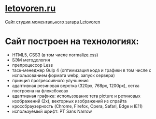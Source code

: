 # [letovoren.ru](https://thebearcod.github.io/letovoren)
[Сайт студии моментального загара Letovoren](https://thebearcod.github.io/letovoren)

# Сайт построен на технологиях:

- HTML5, CSS3 (в том числе normalize.css)
- БЭМ методология
- препроцессор Less
- таск-менеджер Gulp 4 (оптимизация кода и графики в том числе с использованием формата webp, запуск сервера)
- принцип прогрессивного улучшения
- адаптивная резиновая верстка (320px, 768px, 1200px), сетка построена на флексбоксах
- адаптивная графика: использование тега picture и ретиновых изображений (2x), векторных изображений из спрайта
- кроссбраузерность (Chrome, Firefox, Opera, Safari, Edge и IE11)
- используемый шрифт: PT Sans Narrow